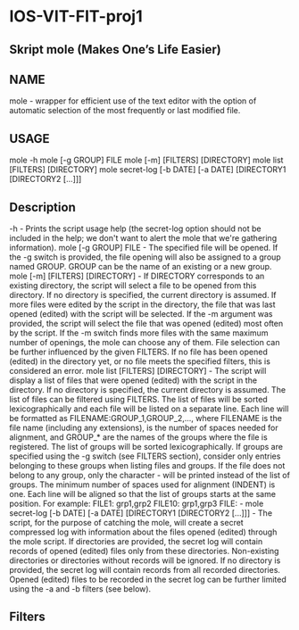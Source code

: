 # IOS-VIT-FIT-proj1

## Skript mole (Makes One’s Life Easier)

## NAME

mole - wrapper for efficient use of the text editor with the option of automatic selection of the most frequently or last modified file.

## USAGE

mole -h
mole [-g GROUP] FILE
mole [-m] [FILTERS] [DIRECTORY]
mole list [FILTERS] [DIRECTORY]
mole secret-log [-b DATE] [-a DATE] [DIRECTORY1 [DIRECTORY2 [...]]]

## Description

-h - Prints the script usage help (the secret-log option should not be included in the help; we don't want to alert the mole that we're gathering information).
mole [-g GROUP] FILE - The specified file will be opened.
If the -g switch is provided, the file opening will also be assigned to a group named GROUP. GROUP can be the name of an existing or a new group.
mole [-m] [FILTERS] [DIRECTORY] - If DIRECTORY corresponds to an existing directory, the script will select a file to be opened from this directory.
If no directory is specified, the current directory is assumed.
If more files were edited by the script in the directory, the file that was last opened (edited) with the script will be selected.
If the -m argument was provided, the script will select the file that was opened (edited) most often by the script.
If the -m switch finds more files with the same maximum number of openings, the mole can choose any of them.
File selection can be further influenced by the given FILTERS.
If no file has been opened (edited) in the directory yet, or no file meets the specified filters, this is considered an error.
mole list [FILTERS] [DIRECTORY] - The script will display a list of files that were opened (edited) with the script in the directory.
If no directory is specified, the current directory is assumed.
The list of files can be filtered using FILTERS.
The list of files will be sorted lexicographically and each file will be listed on a separate line.
Each line will be formatted as FILENAME:<INDENT>GROUP_1,GROUP_2,..., where FILENAME is the file name (including any extensions), <INDENT> is the number of spaces needed for alignment, and GROUP_* are the names of the groups where the file is registered.
The list of groups will be sorted lexicographically.
If groups are specified using the -g switch (see FILTERS section), consider only entries belonging to these groups when listing files and groups.
If the file does not belong to any group, only the character - will be printed instead of the list of groups.
The minimum number of spaces used for alignment (INDENT) is one. Each line will be aligned so that the list of groups starts at the same position. For example:
FILE1: grp1,grp2
FILE10: grp1,grp3
FILE: -
mole secret-log [-b DATE] [-a DATE] [DIRECTORY1 [DIRECTORY2 [...]]] - The script, for the purpose of catching the mole, will create a secret compressed log with information about the files opened (edited) through the mole script.
If directories are provided, the secret log will contain records of opened (edited) files only from these directories. Non-existing directories or directories without records will be ignored.
If no directory is provided, the secret log will contain records from all recorded directories.
Opened (edited) files to be recorded in the secret log can be further limited using the -a and -b filters (see below).

## Filters

